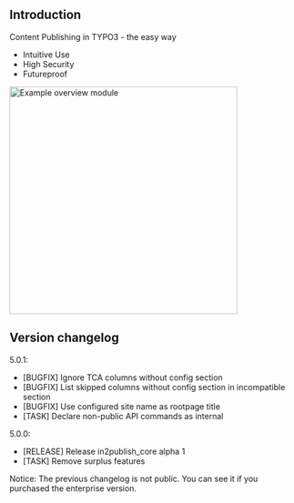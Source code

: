 ## Introduction

Content Publishing in TYPO3 - the easy way

- Intuitive Use
- High Security
- Futureproof

<img src="https://contentpublisher.in2code.de/Images/content_publisher_typo3_module_overview_prev.png" alt="Example overview module" width="400" />


## Version changelog

5.0.1:

- [BUGFIX] Ignore TCA columns without config section
- [BUGFIX] List skipped columns without config section in incompatible section
- [BUGFIX] Use configured site name as rootpage title
- [TASK] Declare non-public API commands as internal

5.0.0:
- [RELEASE] Release in2publish_core alpha 1
- [TASK] Remove surplus features

Notice:
The previous changelog is not public. You can see it if you purchased the enterprise version.
